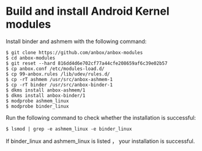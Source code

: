 # Build and install Android Kernel modules

Install binder and ashmem  with the following command:

```
$ git clone https://github.com/anbox/anbox-modules
$ cd anbox-modules
$ git reset --hard 816dd4d6e702cf77a44cfe208659af6c39e02b57
$ cp anbox.conf /etc/modules-load.d/
$ cp 99-anbox.rules /lib/udev/rules.d/
$ cp -rT ashmem /usr/src/anbox-ashmem-1
$ cp -rT binder /usr/src/anbox-binder-1
$ dkms install anbox-ashmem/1
$ dkms install anbox-binder/1
$ modprobe ashmem_linux
$ modprobe binder_linux
```

Run the following command to check whether the installation is successful:
```
$ lsmod | grep -e ashmem_linux -e binder_linux
```
If binder_linux and ashmem_linux is listed ， your installation is successful.
